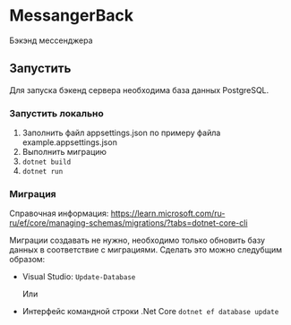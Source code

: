 # MessangerBack
Бэкэнд мессенджера

## Запустить
Для запуска бэкенд сервера необходима база данных PostgreSQL.

### Запустить локально
1. Заполнить файл appsettings.json по примеру файла example.appsettings.json
2. Выполнить миграцию
3. ```dotnet build```
4. ```dotnet run```

### Миграция
Справочная информация: https://learn.microsoft.com/ru-ru/ef/core/managing-schemas/migrations/?tabs=dotnet-core-cli

Миграции создавать не нужно, необходимо только обновить базу данных в соответствие с миграциями.
Сделать это можно следубщим образом: 
* Visual Studio: ```Update-Database```
  
  Или
* Интерфейс командной строки .Net Core ```dotnet ef database update```
